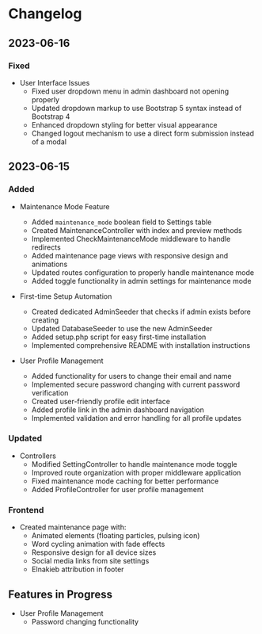 # Changelog

## 2023-06-16

### Fixed
- User Interface Issues
  - Fixed user dropdown menu in admin dashboard not opening properly
  - Updated dropdown markup to use Bootstrap 5 syntax instead of Bootstrap 4
  - Enhanced dropdown styling for better visual appearance
  - Changed logout mechanism to use a direct form submission instead of a modal

## 2023-06-15

### Added
- Maintenance Mode Feature
  - Added `maintenance_mode` boolean field to Settings table
  - Created MaintenanceController with index and preview methods
  - Implemented CheckMaintenanceMode middleware to handle redirects
  - Added maintenance page views with responsive design and animations
  - Updated routes configuration to properly handle maintenance mode
  - Added toggle functionality in admin settings for maintenance mode

- First-time Setup Automation
  - Created dedicated AdminSeeder that checks if admin exists before creating
  - Updated DatabaseSeeder to use the new AdminSeeder
  - Added setup.php script for easy first-time installation
  - Implemented comprehensive README with installation instructions

- User Profile Management
  - Added functionality for users to change their email and name
  - Implemented secure password changing with current password verification
  - Created user-friendly profile edit interface
  - Added profile link in the admin dashboard navigation
  - Implemented validation and error handling for all profile updates

### Updated
- Controllers
  - Modified SettingController to handle maintenance mode toggle
  - Improved route organization with proper middleware application
  - Fixed maintenance mode caching for better performance
  - Added ProfileController for user profile management

### Frontend
- Created maintenance page with:
  - Animated elements (floating particles, pulsing icon)
  - Word cycling animation with fade effects
  - Responsive design for all device sizes
  - Social media links from site settings
  - Elnakieb attribution in footer

## Features in Progress
- User Profile Management
  - Password changing functionality 